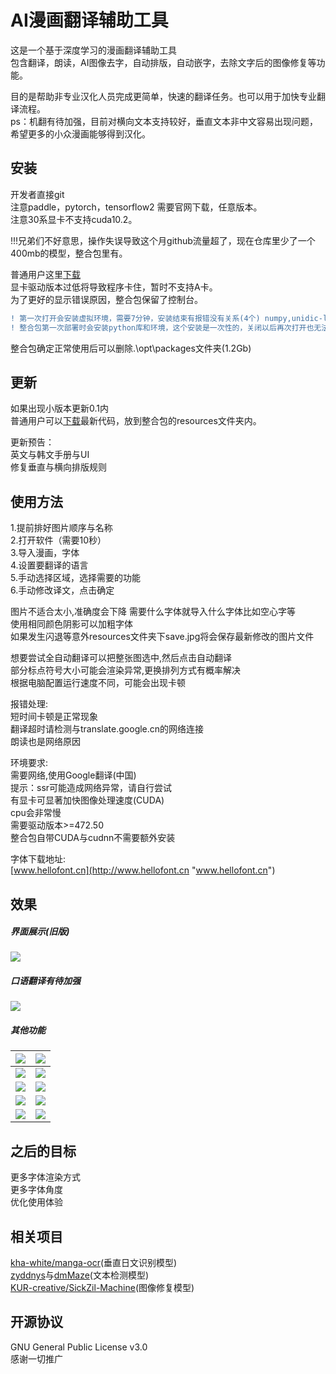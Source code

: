 # AI漫画翻译辅助工具
这是一个基于深度学习的漫画翻译辅助工具  
包含翻译，朗读，AI图像去字，自动排版，自动嵌字，去除文字后的图像修复等功能。

目的是帮助非专业汉化人员完成更简单，快速的翻译任务。也可以用于加快专业翻译流程。  
ps：机翻有待加强，目前对横向文本支持较好，垂直文本非中文容易出现问题，希望更多的小众漫画能够得到汉化。
## 安装
开发者直接git  
注意paddle，pytorch，tensorflow2 需要官网下载，任意版本。    
注意30系显卡不支持cuda10.2。
  
!!!兄弟们不好意思，操作失误导致这个月github流量超了，现在仓库里少了一个400mb的模型，整合包里有。  
  
普通用户这里[下载](https://github.com/jtl1207/comic-translation/releases "下载")   
显卡驱动版本过低将导致程序卡住，暂时不支持A卡。  
为了更好的显示错误原因，整合包保留了控制台。  

```diff
! 第一次打开会安装虚拟环境，需要7分钟，安装结束有报错没有关系(4个) numpy,unidic-lite,python-sd,Levenshtein这4个报错没有关系。  
! 整合包第一次部署时会安装python库和环境，这个安装是一次性的，关闭以后再次打开也无法安装，需要还原opt文件夹   
```  
整合包确定正常使用后可以删除.\opt\packages文件夹(1.2Gb)
## 更新
如果出现小版本更新0.1内  
普通用户可以[下载](https://github.com/jtl1207/comic-translation/archive/refs/heads/main.zip )最新代码，放到整合包的resources文件夹内。  
  
更新预告：  
英文与韩文手册与UI  
修复垂直与横向排版规则  
  
## 使用方法
1.提前排好图片顺序与名称  
2.打开软件（需要10秒）  
3.导入漫画，字体  
4.设置要翻译的语言  
5.手动选择区域，选择需要的功能  
6.手动修改译文，点击确定  
  
图片不适合太小,准确度会下降
需要什么字体就导入什么字体比如空心字等  
使用相同颜色阴影可以加粗字体  
如果发生闪退等意外resources文件夹下save.jpg将会保存最新修改的图片文件  

想要尝试全自动翻译可以把整张图选中,然后点击自动翻译  
部分标点符号大小可能会渲染异常,更换排列方式有概率解决  
根据电脑配置运行速度不同，可能会出现卡顿  
  
报错处理:  
短时间卡顿是正常现象  
翻译超时请检测与translate.google.cn的网络连接  
朗读也是网络原因  
  
环境要求:  
需要网络,使用Google翻译(中国)  
提示：ssr可能造成网络异常，请自行尝试  
有显卡可显著加快图像处理速度(CUDA)  
cpu会非常慢  
需要驱动版本>=472.50  
整合包自带CUDA与cudnn不需要额外安装  

字体下载地址:  
[www.hellofont.cn](http://www.hellofont.cn "www.hellofont.cn")
## 效果
##### 界面展示(旧版)
[![](https://github.com/jtl1207/comic-translation/blob/main/%E6%B5%8B%E8%AF%95%E5%9B%BE%E7%89%87/3.jpg "")](http://github.com/jtl1207/comic-translation/blob/main/%E6%B5%8B%E8%AF%95%E5%9B%BE%E7%89%87/3.jpg "")  
##### 口语翻译有待加强
[![](https://github.com/jtl1207/comic-translation/blob/main/%E6%B5%8B%E8%AF%95%E5%9B%BE%E7%89%87/2.png "")](https://github.com/jtl1207/comic-translation/blob/main/%E6%B5%8B%E8%AF%95%E5%9B%BE%E7%89%87/2.png "")  
##### 其他功能
|[![](https://github.com/jtl1207/comic-translation/blob/main/%E6%B5%8B%E8%AF%95%E5%9B%BE%E7%89%87/in/1.jpg)](https://github.com/jtl1207/comic-translation/blob/main/%E6%B5%8B%E8%AF%95%E5%9B%BE%E7%89%87/in/1.jpg)   |[![](https://github.com/jtl1207/comic-translation/blob/main/%E6%B5%8B%E8%AF%95%E5%9B%BE%E7%89%87/out/1.jpg)](https://github.com/jtl1207/comic-translation/blob/main/%E6%B5%8B%E8%AF%95%E5%9B%BE%E7%89%87/out/1.jpg)   |
| ------------ | ------------ |
| [![](https://github.com/jtl1207/comic-translation/blob/main/%E6%B5%8B%E8%AF%95%E5%9B%BE%E7%89%87/in/7.jpg)](https://github.com/jtl1207/comic-translation/blob/main/%E6%B5%8B%E8%AF%95%E5%9B%BE%E7%89%87/in/7.jpg)  |  [![](https://github.com/jtl1207/comic-translation/blob/main/%E6%B5%8B%E8%AF%95%E5%9B%BE%E7%89%87/out/7.jpg)](https://github.com/jtl1207/comic-translation/blob/main/%E6%B5%8B%E8%AF%95%E5%9B%BE%E7%89%87/out/7.jpg) |
| [![](https://github.com/jtl1207/comic-translation/blob/main/%E6%B5%8B%E8%AF%95%E5%9B%BE%E7%89%87/in/14.jpg)](https://github.com/jtl1207/comic-translation/blob/main/%E6%B5%8B%E8%AF%95%E5%9B%BE%E7%89%87/in/14.jpg)  |[![](https://github.com/jtl1207/comic-translation/blob/main/%E6%B5%8B%E8%AF%95%E5%9B%BE%E7%89%87/out/11.jpg)](https://github.com/jtl1207/comic-translation/blob/main/%E6%B5%8B%E8%AF%95%E5%9B%BE%E7%89%87/out/11.jpg)   |
| [![](https://github.com/jtl1207/comic-translation/blob/main/%E6%B5%8B%E8%AF%95%E5%9B%BE%E7%89%87/in/12.jpg)](https://github.com/jtl1207/comic-translation/blob/main/%E6%B5%8B%E8%AF%95%E5%9B%BE%E7%89%87/in/12.jpg)  |[![](https://github.com/jtl1207/comic-translation/blob/main/%E6%B5%8B%E8%AF%95%E5%9B%BE%E7%89%87/out/12.jpg)](https://github.com/jtl1207/comic-translation/blob/main/%E6%B5%8B%E8%AF%95%E5%9B%BE%E7%89%87/out/12.jpg)   |
| [![](https://github.com/jtl1207/comic-translation/blob/main/%E6%B5%8B%E8%AF%95%E5%9B%BE%E7%89%87/in/13.jpg)](https://github.com/jtl1207/comic-translation/blob/main/%E6%B5%8B%E8%AF%95%E5%9B%BE%E7%89%87/in/13.jpg)  |[![](https://github.com/jtl1207/comic-translation/blob/main/%E6%B5%8B%E8%AF%95%E5%9B%BE%E7%89%87/out/13.jpg)](https://github.com/jtl1207/comic-translation/blob/main/%E6%B5%8B%E8%AF%95%E5%9B%BE%E7%89%87/out/13.jpg)   |
## 之后的目标
更多字体渲染方式  
更多字体角度  
优化使用体验  
## 相关项目
[kha-white/manga-ocr](https://github.com/kha-white/manga-ocr "kha-white/manga-ocr")(垂直日文识别模型)  
[zyddnys](https://github.com/zyddnys/manga-image-translator)与[dmMaze](https://github.com/dmMaze/comic-text-detector)(文本检测模型)  
[KUR-creative/SickZil-Machine](https://github.com/KUR-creative/SickZil-Machine "KUR-creative/SickZil-Machine")(图像修复模型)
## 开源协议
GNU General Public License v3.0   
感谢一切推广
